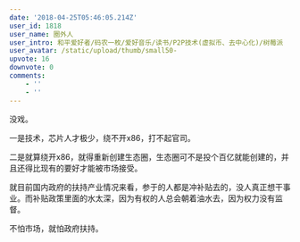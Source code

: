 ```yaml
---
date: '2018-04-25T05:46:05.214Z'
user_id: 1818
user_name: 圈外人
user_intro: 和平爱好者/码农一枚/爱好音乐/读书/P2P技术(虚拟币、去中心化)/树莓派
user_avatar: /static/upload/thumb/small50-
upvote: 16
downvote: 0
comments:
    - ''
    - ''
---
```


没戏。

一是技术，芯片人才极少，绕不开x86，打不起官司。

二是就算绕开x86，就得重新创建生态圈，生态圈可不是投个百亿就能创建的，并且还得比现有的要好才能被市场接受。

就目前国内政府的扶持产业情况来看，参于的人都是冲补贴去的，没人真正想干事业。而补贴政策里面的水太深，因为有权的人总会朝着油水去，因为权力没有监督。

不怕市场，就怕政府扶持。
